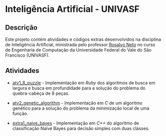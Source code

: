 # Inteligência Artificial - UNIVASF

## Descrição

Este projeto contém atividades e códigos extras desenvolvidos na disciplina de Inteligência Artificial, ministrada pelo professor [Rosalvo Neto](https://github.com/rosalvoneto/) no curso de Engenharia de Computação da Universidade Federal do Vale do São Francisco (UNIVASF).

## Atividades

* [atv1_8_puzzle](atv1_8_puzzle) - Implementação em _Ruby_ dos algoritmos de busca em largura e busca em profundidade para a solução do problema do quebra-cabeça de 8 peças.

* [atv2_genetic_algorithm](atv2_genetic_algorithm) - Implementação em _C_ de um algoritmo genético para a solução do problema da minimização local de uma função.

* [extra1_naive_bayes](extra1_naive_bayes) - Implementação em _C++_ do algoritmo de classificação Naïve Bayes para decisão simples com duas classes.
